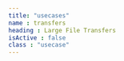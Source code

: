 ```yaml
---
title: "usecases"
name : transfers
heading : Large File Transfers
isActive : false
class : "usecase"
---
```

